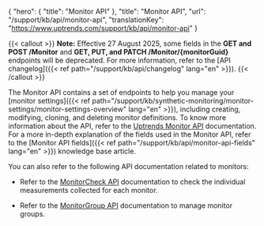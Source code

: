 {
  "hero": {
    "title": "Monitor API"
  },
  "title": "Monitor API",
  "url": "/support/kb/api/monitor-api",
  "translationKey": "https://www.uptrends.com/support/kb/api/monitor-api"
}

{{< callout >}} **Note:** Effective 27 August 2025, some fields in the **GET and POST /Monitor** and **GET, PUT, and PATCH /Monitor/{monitorGuid}** endpoints will be deprecated. For more information, refer to the [API changelog]({{< ref path="/support/kb/api/changelog" lang="en" >}}).
{{< /callout >}}

The Monitor API contains a set of endpoints to help you manage your [monitor settings]({{< ref path="/support/kb/synthetic-monitoring/monitor-settings/monitor-settings-overview" lang="en" >}}), including creating, modifying, cloning, and deleting monitor definitions. To know more information about the API, refer to the [Uptrends Monitor API](https://api.uptrends.com/v4/swagger/index.html?url=/v4/swagger/v1/swagger.json#/Monitor) documentation. For a more in-depth explanation of the fields used in the Monitor API, refer to the [Monitor API fields]({{< ref path="/support/kb/api/monitor-api-fields" lang="en" >}}) knowledge base article.

You can also refer to the following API documentation related to monitors:

- Refer to the [MonitorCheck API](https://api.uptrends.com/v4/swagger/index.html?url=/v4/swagger/v1/swagger.json#/Monitor) documentation to check the individual measurements collected for each monitor.

- Refer to the [MonitorGroup API](https://api.uptrends.com/v4/swagger/index.html?url=/v4/swagger/v1/swagger.json#/MonitorGroup) documentation to manage monitor groups.
